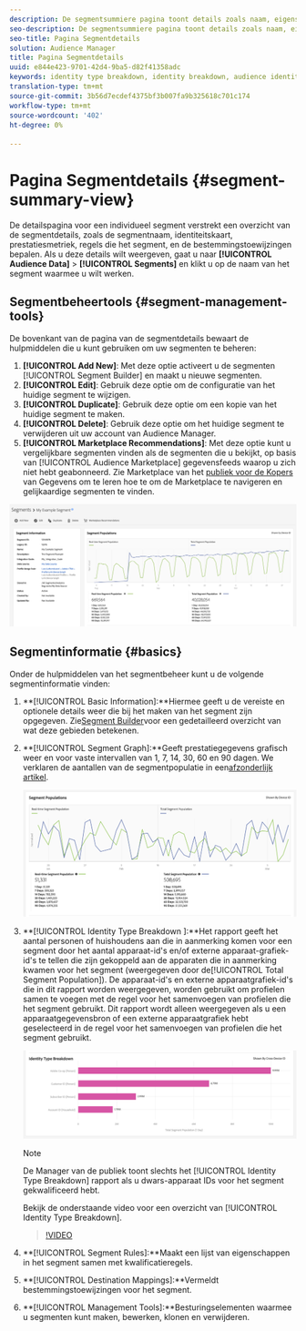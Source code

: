 ```yaml
---
description: De segmentsummiere pagina toont details zoals naam, eigenschappen in het segment, regels, prestatiesgegevens, en de informatie van de bestemmingstoewijzing.
seo-description: De segmentsummiere pagina toont details zoals naam, eigenschappen in het segment, regels, prestatiesgegevens, en de informatie van de bestemmingstoewijzing.
seo-title: Pagina Segmentdetails
solution: Audience Manager
title: Pagina Segmentdetails
uuid: e844e423-9701-42d4-9ba5-d82f41358adc
keywords: identity type breakdown, identity breakdown, audience identity reporting, cross-device, cross-device ID, device ID
translation-type: tm+mt
source-git-commit: 3b56d7ecdef4375bf3b007fa9b325618c701c174
workflow-type: tm+mt
source-wordcount: '402'
ht-degree: 0%

---
```



# Pagina Segmentdetails {#segment-summary-view}

De detailspagina voor een individueel segment verstrekt een overzicht van de segmentdetails, zoals de segmentnaam, identiteitskaart, prestatiesmetriek, regels die het segment, en de bestemmingstoewijzingen bepalen. Als u deze details wilt weergeven, gaat u naar **[!UICONTROL Audience Data]** > **[!UICONTROL Segments]** en klikt u op de naam van het segment waarmee u wilt werken.

## Segmentbeheertools {#segment-management-tools}

De bovenkant van de pagina van de segmentdetails bewaart de hulpmiddelen die u kunt gebruiken om uw segmenten te beheren:

1. **[!UICONTROL Add New]**: Met deze optie activeert u de segmenten [!UICONTROL Segment Builder] en maakt u nieuwe segmenten.
2. **[!UICONTROL Edit]**: Gebruik deze optie om de configuratie van het huidige segment te wijzigen.
3. **[!UICONTROL Duplicate]**: Gebruik deze optie om een kopie van het huidige segment te maken.
4. **[!UICONTROL Delete]**: Gebruik deze optie om het huidige segment te verwijderen uit uw account van Audience Manager.
5. **[!UICONTROL Marketplace Recommendations]**: Met deze optie kunt u vergelijkbare segmenten vinden als de segmenten die u bekijkt, op basis van [!UICONTROL Audience Marketplace] gegevensfeeds waarop u zich niet hebt geabonneerd. Zie Marketplace van het [publiek voor de Kopers](../audience-marketplace/marketplace-data-buyers/marketplace-data-buyers.md) van Gegevens om te leren hoe te om de Marketplace te navigeren en gelijkaardige segmenten te vinden.

![basissegmentinformatie](assets/basic-segment-information.png)

## Segmentinformatie {#basics}

Onder de hulpmiddelen van het segmentbeheer kunt u de volgende segmentinformatie vinden:

1. **[!UICONTROL Basic Information]:**Hiermee geeft u de vereiste en optionele details weer die bij het maken van het segment zijn opgegeven. Zie[Segment Builder](segment-builder.md)voor een gedetailleerd overzicht van wat deze gebieden betekenen.
2. **[!UICONTROL Segment Graph]:**Geeft prestatiegegevens grafisch weer en voor vaste intervallen van 1, 7, 14, 30, 60 en 90 dagen. We verklaren de aantallen van de segmentpopulatie in een[afzonderlijk artikel](../../features/segments/segment-builder-data.md).

   ![segmentgrafiek](assets/segment-graph.png)

3. **[!UICONTROL Identity Type Breakdown ]:**Het rapport geeft het aantal personen of huishoudens aan die in aanmerking komen voor een segment door het aantal apparaat-id&#39;s en/of externe apparaat-grafiek-id&#39;s te tellen die zijn gekoppeld aan de apparaten die in aanmerking kwamen voor het segment (weergegeven door de[!UICONTROL Total Segment Population]). De apparaat-id&#39;s en externe apparaatgrafiek-id&#39;s die in dit rapport worden weergegeven, worden gebruikt om profielen samen te voegen met de regel voor het samenvoegen van profielen die het segment gebruikt. Dit rapport wordt alleen weergegeven als u een apparaatgegevensbron of een externe apparaatgrafiek hebt geselecteerd in de regel voor het samenvoegen van profielen die het segment gebruikt.

   ![segmentgrafiek](assets/segment-type.png)

   >[!NOTE]
   >
   >De Manager van de publiek toont slechts het [!UICONTROL Identity Type Breakdown] rapport als u dwars-apparaat IDs voor het segment gekwalificeerd hebt.

   Bekijk de onderstaande video voor een overzicht van [!UICONTROL Identity Type Breakdown].
   >[!VIDEO](https://video.tv.adobe.com/v/27977/)

4. **[!UICONTROL Segment Rules]:**Maakt een lijst van eigenschappen in het segment samen met kwalificatieregels.
5. **[!UICONTROL Destination Mappings]:**Vermeldt bestemmingstoewijzingen voor het segment.
6. **[!UICONTROL Management Tools]:**Besturingselementen waarmee u segmenten kunt maken, bewerken, klonen en verwijderen.
